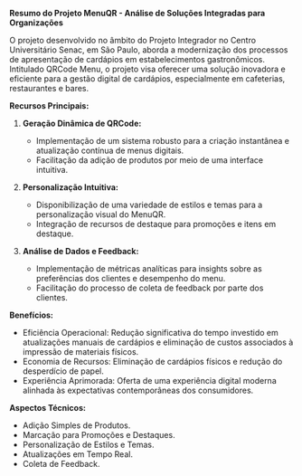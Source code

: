 **Resumo do Projeto MenuQR - Análise de Soluções Integradas para Organizações**

O projeto desenvolvido no âmbito do Projeto Integrador no Centro Universitário Senac, em São Paulo, aborda a modernização dos processos de apresentação de cardápios em estabelecimentos gastronômicos. Intitulado QRCode Menu, o projeto visa oferecer uma solução inovadora e eficiente para a gestão digital de cardápios, especialmente em cafeterias, restaurantes e bares.

**Recursos Principais:**

1. **Geração Dinâmica de QRCode:**
   - Implementação de um sistema robusto para a criação instantânea e atualização contínua de menus digitais.
   - Facilitação da adição de produtos por meio de uma interface intuitiva.

2. **Personalização Intuitiva:**
   - Disponibilização de uma variedade de estilos e temas para a personalização visual do MenuQR.
   - Integração de recursos de destaque para promoções e itens em destaque.

3. **Análise de Dados e Feedback:**
   - Implementação de métricas analíticas para insights sobre as preferências dos clientes e desempenho do menu.
   - Facilitação do processo de coleta de feedback por parte dos clientes.

**Benefícios:**
- Eficiência Operacional: Redução significativa do tempo investido em atualizações manuais de cardápios e eliminação de custos associados à impressão de materiais físicos.
- Economia de Recursos: Eliminação de cardápios físicos e redução do desperdício de papel.
- Experiência Aprimorada: Oferta de uma experiência digital moderna alinhada às expectativas contemporâneas dos consumidores.

**Aspectos Técnicos:**
- Adição Simples de Produtos.
- Marcação para Promoções e Destaques.
- Personalização de Estilos e Temas.
- Atualizações em Tempo Real.
- Coleta de Feedback.
